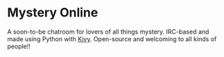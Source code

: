 # Mystery Online
A soon-to-be chatroom for lovers of all things mystery.
IRC-based and made using Python with [Kivy](https://kivy.org/#home).
Open-source and welcoming to all kinds of people!!
